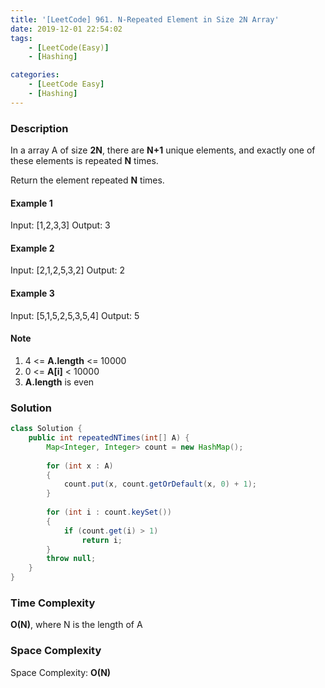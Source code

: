 ```yaml
---
title: '[LeetCode] 961. N-Repeated Element in Size 2N Array'
date: 2019-12-01 22:54:02
tags:
    - [LeetCode(Easy)]
    - [Hashing]

categories:
    - [LeetCode Easy]
    - [Hashing]
---
```


### Description
In a array A of size **2N**, there are **N+1** unique elements, and exactly one of these elements is repeated **N** times.

Return the element repeated **N** times.

<!-- more -->

#### Example 1
Input: [1,2,3,3]
Output: 3

#### Example 2
Input: [2,1,2,5,3,2]
Output: 2

#### Example 3
Input: [5,1,5,2,5,3,5,4]
Output: 5

#### Note
1. 4 <= **A.length** <= 10000
2. 0 <= **A[i]** < 10000
3. **A.length** is even

### Solution

```java
class Solution {
    public int repeatedNTimes(int[] A) {
        Map<Integer, Integer> count = new HashMap();
        
        for (int x : A)
        {
            count.put(x, count.getOrDefault(x, 0) + 1);
        }
        
        for (int i : count.keySet())
        {
            if (count.get(i) > 1)
                return i;
        }
        throw null;
    }
}

```

### Time Complexity
**O(N)**, where N is the length of A

### Space Complexity
Space Complexity: **O(N)**